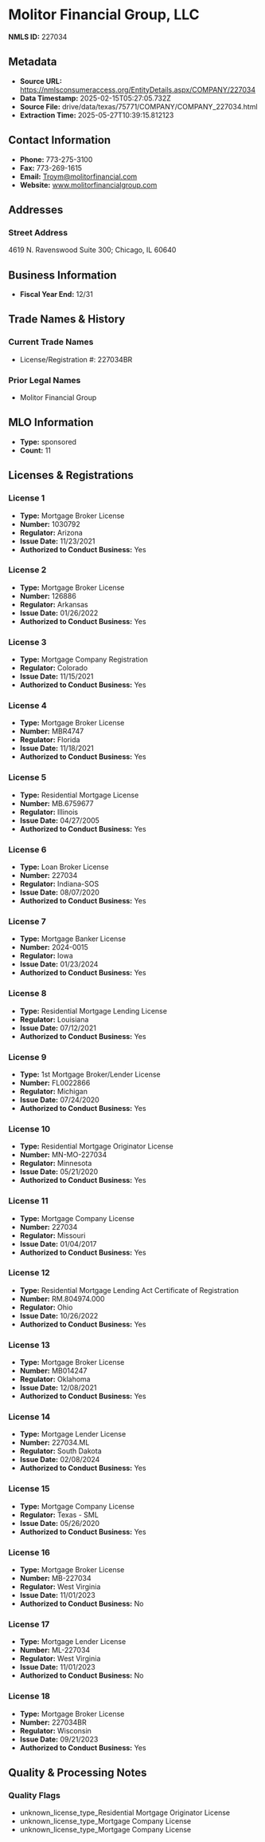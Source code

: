# Molitor Financial Group, LLC

**NMLS ID:** 227034

## Metadata
- **Source URL:** https://nmlsconsumeraccess.org/EntityDetails.aspx/COMPANY/227034
- **Data Timestamp:** 2025-02-15T05:27:05.732Z
- **Source File:** drive/data/texas/75771/COMPANY/COMPANY_227034.html
- **Extraction Time:** 2025-05-27T10:39:15.812123

## Contact Information
- **Phone:** 773-275-3100
- **Fax:** 773-269-1615
- **Email:** Troym@molitorfinancial.com
- **Website:** www.molitorfinancialgroup.com

## Addresses
### Street Address
4619 N. Ravenswood Suite 300; Chicago, IL 60640

## Business Information
- **Fiscal Year End:** 12/31

## Trade Names & History
### Current Trade Names
- License/Registration #: 227034BR

### Prior Legal Names
- Molitor Financial Group

## MLO Information
- **Type:** sponsored
- **Count:** 11

## Licenses & Registrations

### License 1
- **Type:** Mortgage Broker License
- **Number:** 1030792
- **Regulator:** Arizona
- **Issue Date:** 11/23/2021
- **Authorized to Conduct Business:** Yes

### License 2
- **Type:** Mortgage Broker License
- **Number:** 126886
- **Regulator:** Arkansas
- **Issue Date:** 01/26/2022
- **Authorized to Conduct Business:** Yes

### License 3
- **Type:** Mortgage Company Registration
- **Regulator:** Colorado
- **Issue Date:** 11/15/2021
- **Authorized to Conduct Business:** Yes

### License 4
- **Type:** Mortgage Broker License
- **Number:** MBR4747
- **Regulator:** Florida
- **Issue Date:** 11/18/2021
- **Authorized to Conduct Business:** Yes

### License 5
- **Type:** Residential Mortgage License
- **Number:** MB.6759677
- **Regulator:** Illinois
- **Issue Date:** 04/27/2005
- **Authorized to Conduct Business:** Yes

### License 6
- **Type:** Loan Broker License
- **Number:** 227034
- **Regulator:** Indiana-SOS
- **Issue Date:** 08/07/2020
- **Authorized to Conduct Business:** Yes

### License 7
- **Type:** Mortgage Banker License
- **Number:** 2024-0015
- **Regulator:** Iowa
- **Issue Date:** 01/23/2024
- **Authorized to Conduct Business:** Yes

### License 8
- **Type:** Residential Mortgage Lending License
- **Regulator:** Louisiana
- **Issue Date:** 07/12/2021
- **Authorized to Conduct Business:** Yes

### License 9
- **Type:** 1st Mortgage Broker/Lender License
- **Number:** FL0022866
- **Regulator:** Michigan
- **Issue Date:** 07/24/2020
- **Authorized to Conduct Business:** Yes

### License 10
- **Type:** Residential Mortgage Originator License
- **Number:** MN-MO-227034
- **Regulator:** Minnesota
- **Issue Date:** 05/21/2020
- **Authorized to Conduct Business:** Yes

### License 11
- **Type:** Mortgage Company License
- **Number:** 227034
- **Regulator:** Missouri
- **Issue Date:** 01/04/2017
- **Authorized to Conduct Business:** Yes

### License 12
- **Type:** Residential Mortgage Lending Act Certificate of Registration
- **Number:** RM.804974.000
- **Regulator:** Ohio
- **Issue Date:** 10/26/2022
- **Authorized to Conduct Business:** Yes

### License 13
- **Type:** Mortgage Broker License
- **Number:** MB014247
- **Regulator:** Oklahoma
- **Issue Date:** 12/08/2021
- **Authorized to Conduct Business:** Yes

### License 14
- **Type:** Mortgage Lender License
- **Number:** 227034.ML
- **Regulator:** South Dakota
- **Issue Date:** 02/08/2024
- **Authorized to Conduct Business:** Yes

### License 15
- **Type:** Mortgage Company License
- **Regulator:** Texas - SML
- **Issue Date:** 05/26/2020
- **Authorized to Conduct Business:** Yes

### License 16
- **Type:** Mortgage Broker License
- **Number:** MB-227034
- **Regulator:** West Virginia
- **Issue Date:** 11/01/2023
- **Authorized to Conduct Business:** No

### License 17
- **Type:** Mortgage Lender License
- **Number:** ML-227034
- **Regulator:** West Virginia
- **Issue Date:** 11/01/2023
- **Authorized to Conduct Business:** No

### License 18
- **Type:** Mortgage Broker License
- **Number:** 227034BR
- **Regulator:** Wisconsin
- **Issue Date:** 09/21/2023
- **Authorized to Conduct Business:** Yes

## Quality & Processing Notes
### Quality Flags
- unknown_license_type_Residential Mortgage Originator License
- unknown_license_type_Mortgage Company License
- unknown_license_type_Mortgage Company License
